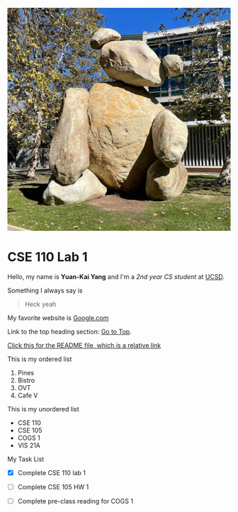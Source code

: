 ![Image of Tim Hawkins Bear](bear.jpg)

# CSE 110 Lab 1

Hello, my name is **Yuan-Kai Yang** and I'm a *2nd year CS student* at <ins>UCSD</ins>.

Something I always say is

> Heck yeah

My favorite website is [Google.com](https://google.com/)

Link to the top heading section: [Go to Top](#cse-110-lab-1).

[Click this for the README file, which is a relative link](README.md)

This is my ordered list
1. Pines
2. Bistro
3. OVT
4. Cafe V

This is my unordered list
* CSE 110
* CSE 105
* COGS 1
* VIS 21A

My Task List
- [x] Complete CSE 110 lab 1
- [ ] Complete CSE 105 HW 1
- [ ] Complete pre-class reading for COGS 1
  
